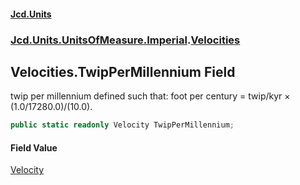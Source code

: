 #### [Jcd.Units](index 'index')
### [Jcd.Units.UnitsOfMeasure.Imperial](Jcd.Units.UnitsOfMeasure.Imperial 'Jcd.Units.UnitsOfMeasure.Imperial').[Velocities](Velocities 'Jcd.Units.UnitsOfMeasure.Imperial.Velocities')

## Velocities.TwipPerMillennium Field

twip per millennium defined such that: foot per century = twip/kyr × (1.0/17280.0)/(10.0).

```csharp
public static readonly Velocity TwipPerMillennium;
```

#### Field Value
[Velocity](Velocity 'Jcd.Units.UnitTypes.Velocity')